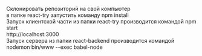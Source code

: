Склонировать репозиторий на свой компьютер <br>
в папке react-try запустить команду npm install <br>
Запуск клиентской части из папки react-try производится командой npm start<br>
 http://localhost:3000<br>
Запуск сервера из папки react-backend производится командой nodemon bin/www --exec babel-node


